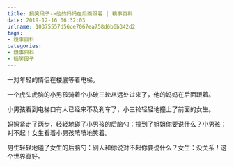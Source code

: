 ```yaml
---
title: 搞笑段子->他的妈妈在后面跟着 | 糗事百科
date: 2019-12-16 06:32:03
urlname: 10375557d56ce7067ea758d6b6b342d2
tags: 
- 糗事百科
categories:
- 糗事百科
- 搞笑段子
---
```

一对年轻的情侣在楼底等着电梯。

一个虎头虎脑的小男孩骑着个小破三轮从远处过来了，他的妈妈在后面跟着。

小男孩看到电梯口有人已经来不及刹车了，小三轮轻轻地撞上了前面的女生。

妈妈紧走了两步，轻轻地碰了小男孩的后脑勺：撞到了姐姐你要说什么？小男孩：对不起！女生看着小男孩嘻嘻地笑着。

男生轻轻地碰了女生的后脑勺：别人和你说对不起你要说什么？女生：没关系！这个世界真好。


